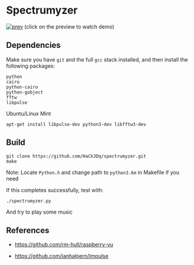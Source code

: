 Spectrumyzer
==============

[![prev](https://i.ytimg.com/vi/nsqza-5bOK8/maxresdefault.jpg)](http://www.youtube.com/watch?v=nsqza-5bOK8)
(click on the preview to watch demo)

Dependencies
--------------

Make sure you have `git` and the full `gcc` stack installed, and then install the following packages: 

```
python
cairo
python-cairo
python-gobject
fftw
libpulse
```

Ubuntu/Linux Mint

```
apt-get install libpulse-dev python3-dev libfftw3-dev
```

Build
--------------

    git clone https://github.com/HaCk3Dq/spectrumyzer.git
    make

Note:
Locate `Python.h` and change path to `python3.6m` in Makefile if you need

If this completes successfully, test with:

    ./spectrumyzer.py

And try to play some music

References
--------------
* https://github.com/rm-hull/raspberry-vu

* https://github.com/ianhalpern/Impulse
